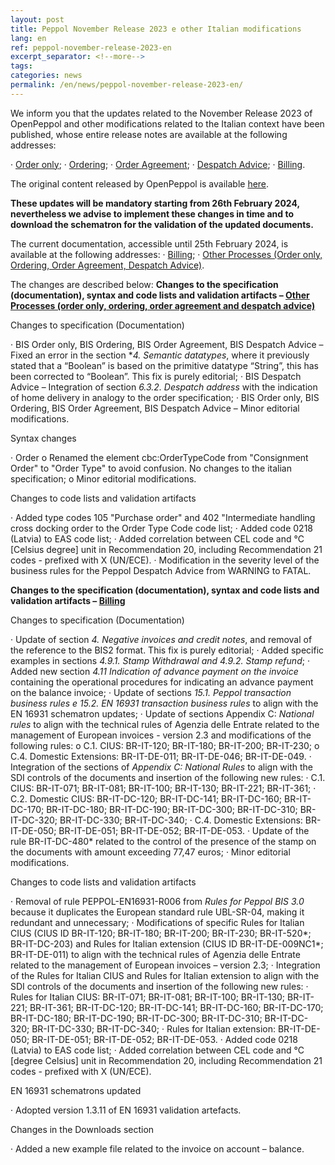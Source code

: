 ```yaml
---
layout: post
title: Peppol November Release 2023 e other Italian modifications
lang: en
ref: peppol-november-release-2023-en
excerpt_separator: <!--more-->
tags:
categories: news
permalink: /en/news/peppol-november-release-2023-en/
---
```

We inform you that the updates related to the November Release 2023 of OpenPeppol and other modifications related to the Italian context have been published, whose entire release notes are available at the following addresses:

· [Order only](https://peppol-docs.agid.gov.it/docs-next-release/docs/ITA/others/guides/release-notes-it/3-order-only/main.html); 
· [Ordering](https://peppol-docs.agid.gov.it/docs-next-release/docs/ITA/others/guides/release-notes-it/28-ordering/main.html); 
· [Order Agreement](https://peppol-docs.agid.gov.it/docs-next-release/docs/ITA/others/guides/release-notes-it/42-orderagreement/main.html); 
· [Despatch Advice](https://peppol-docs.agid.gov.it/docs-next-release/docs/ITA/others/guides/release-notes-it/30-despatchadvice/main.html); 
· [Billing](https://peppol-docs.agid.gov.it/docs-next-release/docs/ITA/invoice/guide/release-notes-it/main.html). 

The original content released by OpenPeppol is available [here](https://peppol.org/post-award-artefacts-for-november-2023-release-published/).

**These updates will be mandatory starting from 26th February 2024, nevertheless we advise to implement these changes in time and to download the schematron for the validation of the updated documents.**
<!--more-->
The current documentation, accessible until 25th February 2024, is available at the following addresses: 
· [Billing](https://peppol-docs.agid.gov.it/docs/my_index_fatt.jsp); 
· [Other Processes (Order only, Ordering, Order Agreement, Despatch Advice)](https://peppol-docs.agid.gov.it/docs/my_index.jsp).

The changes are described below: 
**Changes to the specification (documentation), syntax and code lists and validation artifacts – [Other Processes (order only, ordering, order agreement and despatch advice)](https://peppol-docs.agid.gov.it/docs-next-release/my_index.jsp)**

Changes to specification (Documentation)

· BIS Order only, BIS Ordering, BIS Order Agreement, BIS Despatch Advice – Fixed an error in the section **4. Semantic datatypes*, where it previously stated that a “Boolean” is based on the primitive datatype “String”, this has been corrected to “Boolean”. This fix is purely editorial;
· BIS Despatch Advice – Integration of section *6.3.2. Despatch address* with the indication of home delivery in analogy to the order specification;
· BIS Order only, BIS Ordering, BIS Order Agreement, BIS Despatch Advice – Minor editorial modifications.

Syntax changes

· Order
    o Renamed the element cbc:OrderTypeCode from "Consignment Order" to "Order Type" to avoid confusion. No changes to the italian specification;
    o Minor editorial modifications.

Changes to code lists and validation artifacts

· Added type codes 105 "Purchase order" and 402 "Intermediate handling cross docking order to the Order Type Code code list;
· Added code 0218 (Latvia) to EAS code list;
· Added correlation between CEL code and °C [Celsius degree] unit in Recommendation 20, including Recommendation 21 codes - prefixed with X (UN/ECE).
· Modification in the severity level of the business rules for the Peppol Despatch Advice from WARNING to FATAL.

**Changes to the specification (documentation), syntax and code lists and validation artifacts – [Billing](https://peppol-docs.agid.gov.it/docs-next-release/my_index_fatt.jsp)**

Changes to specification (Documentation)

· Update of section *4. Negative invoices and credit notes*, and removal of the reference to the BIS2 format. This fix is purely editorial;
· Added specific examples in sections *4.9.1. Stamp Withdrawal and 4.9.2. Stamp refund*;
· Added new section *4.11 Indication of advance payment on the invoice* containing the operational procedures for indicating an advance payment on the balance invoice;
· Update of sections *15.1. Peppol transaction business rules e 15.2. EN 16931 transaction business rules* to align with the EN 16931 schematron updates;
· Update of sections Appendix C: *National rules* to align with the technical rules of Agenzia delle Entrate related to the management of European invoices - version 2.3 and modifications of the following rules:
    o C.1. CIUS: BR-IT-120; BR-IT-180; BR-IT-200; BR-IT-230;
    o C.4. Domestic Extensions: BR-IT-DE-011; BR-IT-DE-046; BR-IT-DE-049.
· Integration of the sections of *Appendix C: National Rules* to align with the SDI controls of the documents and insertion of the following new rules:
    · C.1. CIUS: BR-IT-071; BR-IT-081; BR-IT-100; BR-IT-130; BR-IT-221; BR-IT-361;
    · C.2. Domestic CIUS: BR-IT-DC-120; BR-IT-DC-141; BR-IT-DC-160; BR-IT-DC-170; BR-IT-DC-180; BR-IT-DC-190; BR-IT-DC-300; BR-IT-DC-310; BR-IT-DC-320; BR-IT-DC-330; BR-IT-DC-340;
    · C.4. Domestic Extensions: BR-IT-DE-050; BR-IT-DE-051; BR-IT-DE-052; BR-IT-DE-053.
· Update of the rule BR-IT-DC-480* related to the control of the presence of the stamp on the documents with amount exceeding 77,47 euros;
· Minor editorial modifications.

Changes to code lists and validation artifacts

· Removal of rule PEPPOL-EN16931-R006 from *Rules for Peppol BIS 3.0* because it duplicates the European standard rule UBL-SR-04, making it redundant and unnecessary;
· Modifications of specific Rules for Italian CIUS (CIUS ID BR-IT-120; BR-IT-180; BR-IT-200; BR-IT-230; BR-IT-520*; BR-IT-DC-203) and Rules for Italian extension (CIUS ID BR-IT-DE-009NC1*; BR-IT-DE-011) to align with the technical rules of Agenzia delle Entrate related to the management of European invoices – version 2.3;
· Integration of the Rules for Italian CIUS and Rules for Italian extension to align with the SDI controls of the documents and insertion of the following new rules:
    · Rules for Italian CIUS: BR-IT-071; BR-IT-081; BR-IT-100; BR-IT-130; BR-IT-221; BR-IT-361; BR-IT-DC-120; BR-IT-DC-141; BR-IT-DC-160; BR-IT-DC-170; BR-IT-DC-180; BR-IT-DC-190; BR-IT-DC-300; BR-IT-DC-310; BR-IT-DC-320; BR-IT-DC-330; BR-IT-DC-340;
    · Rules for Italian extension: BR-IT-DE-050; BR-IT-DE-051; BR-IT-DE-052; BR-IT-DE-053.
· Added code 0218 (Latvia) to EAS code list;
· Added correlation between CEL code and °C [degree Celsius] unit in Recommendation 20, including Recommendation 21 codes - prefixed with X (UN/ECE).

EN 16931 schematrons updated

· Adopted version 1.3.11 of EN 16931 validation artefacts.

Changes in the Downloads section

· Added a new example file related to the invoice on account – balance.
